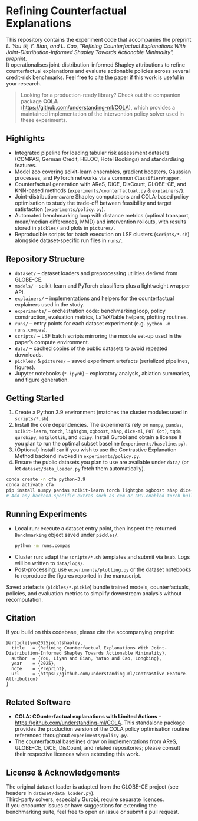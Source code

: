 # Refining Counterfactual Explanations

This repository contains the experiment code that accompanies the preprint\
*L. You ✉, Y. Bian, and L. Cao, "Refining Counterfactual Explanations With Joint-Distribution-Informed Shapley Towards Actionable Minimality", preprint*.\
It operationalises joint-distribution-informed Shapley attributions to refine counterfactual explanations and evaluate actionable policies across several credit-risk benchmarks. Feel free to cite the paper if this work is useful in your research.

> Looking for a production-ready library? Check out the companion package **COLA** \
> (<https://github.com/understanding-ml/COLA>), which provides a maintained implementation of the intervention policy solver used in these experiments.

## Highlights
- Integrated pipeline for loading tabular risk assessment datasets (COMPAS, German Credit, HELOC, Hotel Bookings) and standardising features.
- Model zoo covering scikit-learn ensembles, gradient boosters, Gaussian processes, and PyTorch networks via a common `ClassifierWrapper`.
- Counterfactual generation with AReS, DiCE, DisCount, GLOBE-CE, and KNN-based methods (`experiments/counterfactual.py` & `explainers/`).
- Joint-distribution-aware Shapley computations and COLA-based policy optimisation to study the trade-off between feasibility and target satisfaction (`experiments/policy.py`).
- Automated benchmarking loop with distance metrics (optimal transport, mean/median differences, MMD) and intervention rollouts, with results stored in `pickles/` and plots in `pictures/`.
- Reproducible scripts for batch execution on LSF clusters (`scripts/*.sh`) alongside dataset-specific run files in `runs/`.

## Repository Structure
- `dataset/` – dataset loaders and preprocessing utilities derived from GLOBE-CE.
- `models/` – scikit-learn and PyTorch classifiers plus a lightweight wrapper API.
- `explainers/` – implementations and helpers for the counterfactual explainers used in the study.
- `experiments/` – orchestration code: benchmarking loop, policy construction, evaluation metrics, LaTeX/table helpers, plotting routines.
- `runs/` – entry points for each dataset experiment (e.g. `python -m runs.compas`).
- `scripts/` – LSF batch scripts mirroring the module set-up used in the paper’s compute environment.
- `data/` – cached copies of the public datasets to avoid repeated downloads.
- `pickles/` & `pictures/` – saved experiment artefacts (serialized pipelines, figures).
- Jupyter notebooks (`*.ipynb`) – exploratory analysis, ablation summaries, and figure generation.

## Getting Started
1. Create a Python 3.9 environment (matches the cluster modules used in `scripts/*.sh`).
2. Install the core dependencies. The experiments rely on
   `numpy`, `pandas`, `scikit-learn`, `torch`, `lightgbm`, `xgboost`, `shap`,
   `dice-ml`, `POT (ot)`, `tqdm`, `gurobipy`, `matplotlib`, and `scipy`.
   Install Gurobi and obtain a license if you plan to run the optimal subset baseline (`experiments/baseline.py`).
3. (Optional) Install `cem` if you wish to use the Contrastive Explanation Method backend invoked in `experiments/policy.py`.
4. Ensure the public datasets you plan to use are available under `data/` (or let `dataset/data_loader.py` fetch them automatically).

```bash
conda create -n cfa python=3.9
conda activate cfa
pip install numpy pandas scikit-learn torch lightgbm xgboost shap dice-ml pot tqdm gurobipy matplotlib scipy
# Add any backend-specific extras such as cem or GPU-enabled torch builds as needed.
```

## Running Experiments
- Local run: execute a dataset entry point, then inspect the returned `Benchmarking` object saved under `pickles/`.
  ```bash
  python -m runs.compas
  ```
- Cluster run: adapt the `scripts/*.sh` templates and submit via `bsub`. Logs will be written to `data/logs/`.
- Post-processing: use `experiments/plotting.py` or the dataset notebooks to reproduce the figures reported in the manuscript.

Saved artefacts (`pickles/*.pickle`) bundle trained models, counterfactuals, policies, and evaluation metrics to simplify downstream analysis without recomputation.

## Citation
If you build on this codebase, please cite the accompanying preprint:

```
@article{you2025jointshapley,
  title   = {Refining Counterfactual Explanations With Joint-Distribution-Informed Shapley Towards Actionable Minimality},
  author  = {You, Liyan and Bian, Yatao and Cao, Longbing},
  year    = {2025},
  note    = {Preprint},
  url     = {https://github.com/understanding-ml/Contrastive-Feature-Attribution}
}
```

## Related Software
- **COLA: COunterfactual explanations with Limited Actions** – <https://github.com/understanding-ml/COLA>. This standalone package provides the production version of the COLA policy optimisation routine referenced throughout `experiments/policy.py`.
- The counterfactual baselines draw on implementations from AReS, GLOBE-CE, DiCE, DisCount, and related repositories; please consult their respective licences when extending this work.

## License & Acknowledgements
The original dataset loader is adapted from the GLOBE-CE project (see headers in `dataset/data_loader.py`).\
Third-party solvers, especially Gurobi, require separate licences.\
If you encounter issues or have suggestions for extending the benchmarking suite, feel free to open an issue or submit a pull request.


